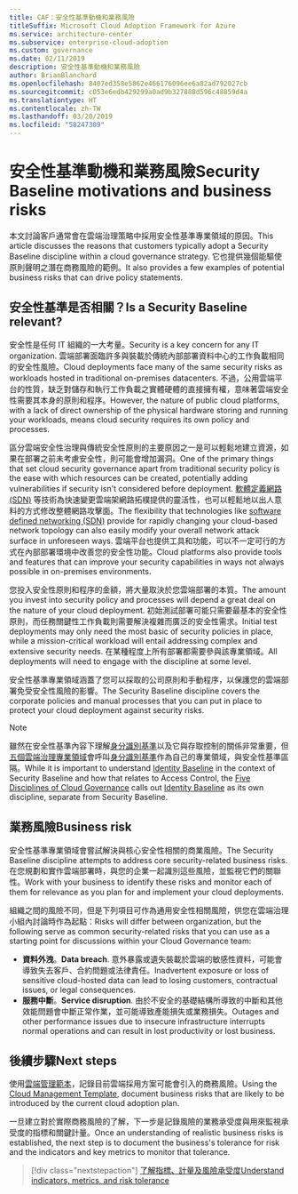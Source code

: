 ```yaml
---
title: CAF：安全性基準動機和業務風險
titleSuffix: Microsoft Cloud Adoption Framework for Azure
ms.service: architecture-center
ms.subservice: enterprise-cloud-adoption
ms.custom: governance
ms.date: 02/11/2019
description: 安全性基準動機和業務風險
author: BrianBlanchard
ms.openlocfilehash: 8407ed358e5862e466176096ee6a82ad792027cb
ms.sourcegitcommit: c053e6edb429299a0ad9b327888d596c48859d4a
ms.translationtype: HT
ms.contentlocale: zh-TW
ms.lasthandoff: 03/20/2019
ms.locfileid: "58247309"
---
```

# <a name="security-baseline-motivations-and-business-risks"></a><span data-ttu-id="74029-103">安全性基準動機和業務風險</span><span class="sxs-lookup"><span data-stu-id="74029-103">Security Baseline motivations and business risks</span></span>

<span data-ttu-id="74029-104">本文討論客戶通常會在雲端治理策略中採用安全性基準專業領域的原因。</span><span class="sxs-lookup"><span data-stu-id="74029-104">This article discusses the reasons that customers typically adopt a Security Baseline discipline within a cloud governance strategy.</span></span> <span data-ttu-id="74029-105">它也提供幾個能驅使原則聲明之潛在商務風險的範例。</span><span class="sxs-lookup"><span data-stu-id="74029-105">It also provides a few examples of potential business risks that can drive policy statements.</span></span>

<!-- markdownlint-disable MD026 -->

## <a name="is-a-security-baseline-relevant"></a><span data-ttu-id="74029-106">安全性基準是否相關？</span><span class="sxs-lookup"><span data-stu-id="74029-106">Is a Security Baseline relevant?</span></span>

<span data-ttu-id="74029-107">安全性是任何 IT 組織的一大考量。</span><span class="sxs-lookup"><span data-stu-id="74029-107">Security is a key concern for any IT organization.</span></span> <span data-ttu-id="74029-108">雲端部署面臨許多與裝載於傳統內部部署資料中心的工作負載相同的安全性風險。</span><span class="sxs-lookup"><span data-stu-id="74029-108">Cloud deployments face many of the same security risks as workloads hosted in traditional on-premises datacenters.</span></span> <span data-ttu-id="74029-109">不過，公用雲端平台的性質，缺乏對儲存和執行工作負載之實體硬體的直接擁有權，意味著雲端安全性需要其本身的原則和程序。</span><span class="sxs-lookup"><span data-stu-id="74029-109">However, the nature of public cloud platforms, with a lack of direct ownership of the physical hardware storing and running your workloads, means cloud security requires its own policy and processes.</span></span>

<span data-ttu-id="74029-110">區分雲端安全性治理與傳統安全性原則的主要原因之一是可以輕鬆地建立資源，如果在部署之前未考慮安全性，則可能會增加漏洞。</span><span class="sxs-lookup"><span data-stu-id="74029-110">One of the primary things that set cloud security governance apart from traditional security policy is the ease with which resources can be created, potentially adding vulnerabilities if security isn't considered before deployment.</span></span> <span data-ttu-id="74029-111">[軟體定義網路 (SDN)](../../decision-guides/software-defined-network/overview.md) 等技術為快速變更雲端架網路拓樸提供的靈活性，也可以輕鬆地以出人意料的方式修改整體網路攻擊面。</span><span class="sxs-lookup"><span data-stu-id="74029-111">The flexibility that technologies like [software defined networking (SDN)](../../decision-guides/software-defined-network/overview.md) provide for rapidly changing your cloud-based network topology can also easily modify your overall network attack surface in unforeseen ways.</span></span> <span data-ttu-id="74029-112">雲端平台也提供工具和功能，可以不一定可行的方式在內部部署環境中改善您的安全性功能。</span><span class="sxs-lookup"><span data-stu-id="74029-112">Cloud platforms also provide tools and features that can improve your security capabilities in ways not always possible in on-premises environments.</span></span>

<span data-ttu-id="74029-113">您投入安全性原則和程序的金額，將大量取決於您雲端部署的本質。</span><span class="sxs-lookup"><span data-stu-id="74029-113">The amount you invest into security policy and processes will depend a great deal on the nature of your cloud deployment.</span></span> <span data-ttu-id="74029-114">初始測試部署可能只需要最基本的安全性原則，而任務關鍵性工作負載則需要解決複雜而廣泛的安全性需求。</span><span class="sxs-lookup"><span data-stu-id="74029-114">Initial test deployments may only need the most basic of security policies in place, while a mission-critical workload will entail addressing complex and extensive security needs.</span></span> <span data-ttu-id="74029-115">在某種程度上所有部署都需要參與該專業領域。</span><span class="sxs-lookup"><span data-stu-id="74029-115">All deployments will need to engage with the discipline at some level.</span></span>

<span data-ttu-id="74029-116">安全性基準專業領域涵蓋了您可以採取的公司原則和手動程序，以保護您的雲端部署免受安全性風險的影響。</span><span class="sxs-lookup"><span data-stu-id="74029-116">The Security Baseline discipline covers the corporate policies and manual processes that you can put in place to protect your cloud deployment against security risks.</span></span>

> [!NOTE]
><span data-ttu-id="74029-117">雖然在安全性基準內容下理解[身分識別基準](../identity-baseline/overview.md)以及它與存取控制的關係非常重要，但[五個雲端治理專業領域](../overview.md)會呼叫[身分識別基準](../identity-baseline/overview.md)作為自己的專業領域，與安全性基準區隔。</span><span class="sxs-lookup"><span data-stu-id="74029-117">While it is important to understand [Identity Baseline](../identity-baseline/overview.md) in the context of Security Baseline and how that relates to Access Control, the [Five Disciplines of Cloud Governance](../overview.md) calls out [Identity Baseline](../identity-baseline/overview.md) as its own discipline, separate from Security Baseline.</span></span>

## <a name="business-risk"></a><span data-ttu-id="74029-118">業務風險</span><span class="sxs-lookup"><span data-stu-id="74029-118">Business risk</span></span>

<span data-ttu-id="74029-119">安全性基準專業領域會嘗試解決與核心安全性相關的商業風險。</span><span class="sxs-lookup"><span data-stu-id="74029-119">The Security Baseline discipline attempts to address core security-related business risks.</span></span> <span data-ttu-id="74029-120">在您規劃和實作雲端部署時，與您的企業一起識別這些風險，並監視它們的關聯性。</span><span class="sxs-lookup"><span data-stu-id="74029-120">Work with your business to identify these risks and monitor each of them for relevance as you plan for and implement your cloud deployments.</span></span>

<span data-ttu-id="74029-121">組織之間的風險不同，但是下列項目可作為通用安全性相關風險，供您在雲端治理小組內討論時作為起點：</span><span class="sxs-lookup"><span data-stu-id="74029-121">Risks will differ between organization, but the following serve as common security-related risks that you can use as a starting point for discussions within your Cloud Governance team:</span></span>

- <span data-ttu-id="74029-122">**資料外洩**。</span><span class="sxs-lookup"><span data-stu-id="74029-122">**Data breach**.</span></span> <span data-ttu-id="74029-123">意外暴露或遺失裝載於雲端的敏感性資料，可能會導致失去客戶、合約問題或法律責任。</span><span class="sxs-lookup"><span data-stu-id="74029-123">Inadvertent exposure or loss of sensitive cloud-hosted data can lead to losing customers, contractual issues, or legal consequences.</span></span>
- <span data-ttu-id="74029-124">**服務中斷**。</span><span class="sxs-lookup"><span data-stu-id="74029-124">**Service disruption**.</span></span> <span data-ttu-id="74029-125">由於不安全的基礎結構所導致的中斷和其他效能問題會中斷正常作業，並可能導致產能損失或業務損失。</span><span class="sxs-lookup"><span data-stu-id="74029-125">Outages and other performance issues due to insecure infrastructure interrupts normal operations and can result in lost productivity or lost business.</span></span>

## <a name="next-steps"></a><span data-ttu-id="74029-126">後續步驟</span><span class="sxs-lookup"><span data-stu-id="74029-126">Next steps</span></span>

<span data-ttu-id="74029-127">使用[雲端管理範本](./template.md)，記錄目前雲端採用方案可能會引入的商務風險。</span><span class="sxs-lookup"><span data-stu-id="74029-127">Using the [Cloud Management Template](./template.md), document business risks that are likely to be introduced by the current cloud adoption plan.</span></span>

<span data-ttu-id="74029-128">一旦建立對於實際商務風險的了解，下一步是記錄風險的業務承受度與用來監視承受度的指標和關鍵計量。</span><span class="sxs-lookup"><span data-stu-id="74029-128">Once an understanding of realistic business risks is established, the next step is to document the business's tolerance for risk and the indicators and key metrics to monitor that tolerance.</span></span>

> [!div class="nextstepaction"]
> [<span data-ttu-id="74029-129">了解指標、計量及風險承受度</span><span class="sxs-lookup"><span data-stu-id="74029-129">Understand indicators, metrics, and risk tolerance</span></span>](./metrics-tolerance.md)
